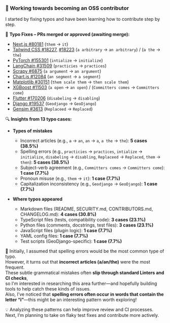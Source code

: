 ### 👋 Working towards becoming an OSS contributor  
I started by fixing typos and have been learning how to contribute step by step.

🔹 **Typo Fixes – PRs merged or approved (awaiting merge):**  
- [Next.js #80181](https://github.com/vercel/next.js/pull/80181)  (`them` → `it`)  
- [Tailwind CSS #18227](https://github.com/tailwindlabs/tailwindcss/pull/18227), [#18223](https://github.com/tailwindlabs/tailwindcss/pull/18223)   (`a arbitrary` → `an arbitrary`) / (`a the` → `the`)  
- [PyTorch #155301](https://github.com/pytorch/pytorch/pull/155301)  (`intialize` → `initialize`)  
- [LangChain #31509](https://github.com/langchain-ai/langchain/pull/31509)  (`practicies` → `practices`)  
- [Scrapy #6875](https://github.com/scrapy/scrapy/pull/6875)  (`a argument` → `an argument`)  
- [Chart.js #12084](https://github.com/chartjs/Chart.js/pull/12084)  (`an segment` → `a segment`)  
- [Matplotlib #30151](https://github.com/matplotlib/matplotlib/pull/30151)  (`them scale them` → `then scale them`)  
- [XGBoost #11503](https://github.com/dmlc/xgboost/pull/11503)   (`a open` → `an open`) / (`Committers comes` → `Committers come`)  
- [Flutter #170206](https://github.com/flutter/flutter/pull/170206) (`disabeling` → `disabling`)  
- [Django #19537](https://github.com/django/django/pull/19537) (`Geodjango` → `GeoDjango`)  
- [Gensim #3613](https://github.com/piskvorky/gensim/pull/3613) (`Replaceed` → `Replaced`) 

🔍 **Insights from 13 typo cases:**  
- **Types of mistakes**  
  - Incorrect articles (e.g., `a` → `an`, `an` → `a`, `a the` → `the`): **5 cases (38.5%)**  
  - Spelling errors (e.g., `practicies` → `practices`, `intialize` → `initialize`, `disabeling` → `disabling`, `Replaceed` → `Replaced`, `them` → `then`): **5 cases (38.5%)**  
  - Subject-verb agreement (e.g., `Committers comes` → `Committers come`): **1 case (7.7%)**  
  - Pronoun misuse (e.g., `them` → `it`): **1 case (7.7%)**  
  - Capitalization inconsistency (e.g., `Geodjango` → `GeoDjango`): **1 case (7.7%)**

- **Where typos appeared**  
  - Markdown files (README, SECURITY.md, CONTRIBUTORS.md, CHANGELOG.md): **4 cases (30.8%)**  
  - TypeScript files (tests, compatibility code): **3 cases (23.1%)**  
  - Python files (comments, docstrings, test files): **3 cases (23.1%)**  
  - JavaScript files (plugin logic): **1 case (7.7%)**  
  - YAML config files: **1 case (7.7%)**  
  - Test scripts (GeoDjango-specific): **1 case (7.7%)**

🧠 Initially, I assumed that spelling errors would be the most common type of typo.  
However, it turns out that **incorrect articles (a/an/the)** were the most frequent.  
These subtle grammatical mistakes often **slip through standard Linters and CI checks**,  
so I'm interested in researching this area further—and hopefully building tools to help catch these kinds of issues.  
Also, I’ve noticed that **spelling errors often occur in words that contain the letter “i”**—this might be an interesting pattern worth exploring!

💡 Analyzing these patterns can help improve review and CI processes.  
Next, I’m planning to take on flaky test fixes and contribute more actively.
